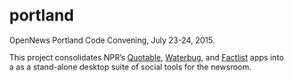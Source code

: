 # portland
OpenNews Portland Code Convening, July 23-24, 2015.

This project consolidates NPR’s [Quotable](https://github.com/nprapps/quotable), [Waterbug](https://github.com/nprapps/waterbug), and [Factlist](https://github.com/nprapps/factlist) apps into a as a stand-alone desktop suite of social tools for the newsroom. 